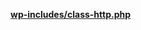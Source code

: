 <p><b><a href="https://developer.wordpress.org/reference/files/wp-includes/class-http.php/">wp-includes/class-http.php</a></b></p>
